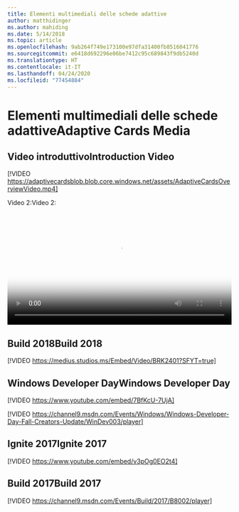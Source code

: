 ```yaml
---
title: Elementi multimediali delle schede adattive
author: matthidinger
ms.author: mahiding
ms.date: 5/14/2018
ms.topic: article
ms.openlocfilehash: 9ab264f749e173100e97dfa31400fb8516041776
ms.sourcegitcommit: e6418d692296e06be7412c95c689843f9db5240d
ms.translationtype: HT
ms.contentlocale: it-IT
ms.lasthandoff: 04/24/2020
ms.locfileid: "77454884"
---
```

# <a name="adaptive-cards-media"></a><span data-ttu-id="db39c-102">Elementi multimediali delle schede adattive</span><span class="sxs-lookup"><span data-stu-id="db39c-102">Adaptive Cards Media</span></span>


## <a name="introduction-video"></a><span data-ttu-id="db39c-103">Video introduttivo</span><span class="sxs-lookup"><span data-stu-id="db39c-103">Introduction Video</span></span>

[!VIDEO https://adaptivecardsblob.blob.core.windows.net/assets/AdaptiveCardsOverviewVideo.mp4]

<span data-ttu-id="db39c-104">Video 2:</span><span class="sxs-lookup"><span data-stu-id="db39c-104">Video 2:</span></span>

<video controls width="100%" poster="../content/videoposter.png">
    <source src="https://adaptivecardsblob.blob.core.windows.net/assets/AdaptiveCardsOverviewVideo.mp4" type="video/mp4">
</video>

## <a name="build-2018"></a><span data-ttu-id="db39c-105">Build 2018</span><span class="sxs-lookup"><span data-stu-id="db39c-105">Build 2018</span></span>

[!VIDEO https://medius.studios.ms/Embed/Video/BRK2401?SFYT=true]

## <a name="windows-developer-day"></a><span data-ttu-id="db39c-106">Windows Developer Day</span><span class="sxs-lookup"><span data-stu-id="db39c-106">Windows Developer Day</span></span>

[!VIDEO https://www.youtube.com/embed/7BfKcU-7UjA]

[!VIDEO https://channel9.msdn.com/Events/Windows/Windows-Developer-Day-Fall-Creators-Update/WinDev003/player]

## <a name="ignite-2017"></a><span data-ttu-id="db39c-107">Ignite 2017</span><span class="sxs-lookup"><span data-stu-id="db39c-107">Ignite 2017</span></span>

[!VIDEO https://www.youtube.com/embed/v3pOg0EO2t4]

## <a name="build-2017"></a><span data-ttu-id="db39c-108">Build 2017</span><span class="sxs-lookup"><span data-stu-id="db39c-108">Build 2017</span></span> 

[!VIDEO https://channel9.msdn.com/Events/Build/2017/B8002/player]

